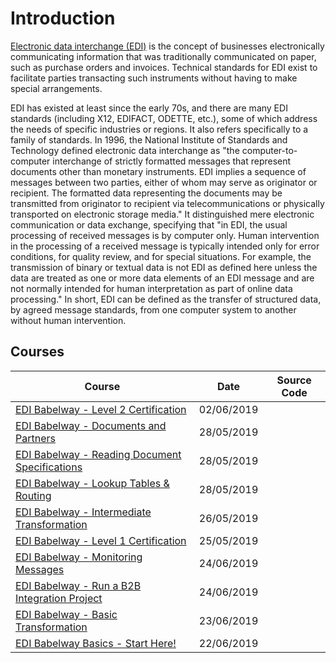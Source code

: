 # Introduction

[Electronic data interchange (EDI)](https://en.wikipedia.org/wiki/Electronic_data_interchange>) is the concept of businesses electronically communicating information that was traditionally communicated on paper, such as purchase orders and invoices. Technical standards for EDI exist to facilitate parties transacting such instruments without having to make special arrangements.

EDI has existed at least since the early 70s, and there are many EDI standards (including X12, EDIFACT, ODETTE, etc.), some of which address the needs of specific industries or regions. It also refers specifically to a family of standards. In 1996, the National Institute of Standards and Technology defined electronic data interchange as "the computer-to-computer interchange of strictly formatted messages that represent documents other than monetary instruments. EDI implies a sequence of messages between two parties, either of whom may serve as originator or recipient. The formatted data representing the documents may be transmitted from originator to recipient via telecommunications or physically transported on electronic storage media." It distinguished mere electronic communication or data exchange, specifying that "in EDI, the usual processing of received messages is by computer only. Human intervention in the processing of a received message is typically intended only for error conditions, for quality review, and for special situations. For example, the transmission of binary or textual data is not EDI as defined here unless the data are treated as one or more data elements of an EDI message and are not normally intended for human interpretation as part of online data processing." In short, EDI can be defined as the transfer of structured data, by agreed message standards, from one computer system to another without human intervention.

## Courses

| Course                                                                                                       | Date       | Source Code |
| ------------------------------------------------------------------------------------------------------------ | ---------- | ----------- |
| [EDI Babelway - Level 2 Certification](/other/edi-babelway-level-2-certification.md)                         | 02/06/2019 |             |
| [EDI Babelway - Documents and Partners](/other/edi-babelway-documents-and-partners.md)                       | 28/05/2019 |             |
| [EDI Babelway - Reading Document Specifications](/other/edi-babelway-how-to-read-document-specifications.md) | 28/05/2019 |             |
| [EDI Babelway - Lookup Tables & Routing](/other/edi-babelway-lookup-tables-routing.md)                       | 28/05/2019 |             |
| [EDI Babelway - Intermediate Transformation](/other/edi-babelway-intermediate-transformation.md)             | 26/05/2019 |             |
| [EDI Babelway - Level 1 Certification](/other/edi-babelway-level-1-certification.md)                         | 25/05/2019 |             |
| [EDI Babelway - Monitoring Messages](/other/edi-babelway-monitoring-messages.md)                             | 24/06/2019 |             |
| [EDI Babelway - Run a B2B Integration Project](/other/edi-babelway-run-a-b2b-integration-project.md)         | 24/06/2019 |             |
| [EDI Babelway - Basic Transformation](/other/edi-babelway-basic-transformation.md)                           | 23/06/2019 |             |
| [EDI Babelway Basics - Start Here!](/other/edi-babelway-basics-start-here.md)                                | 22/06/2019 |             |
